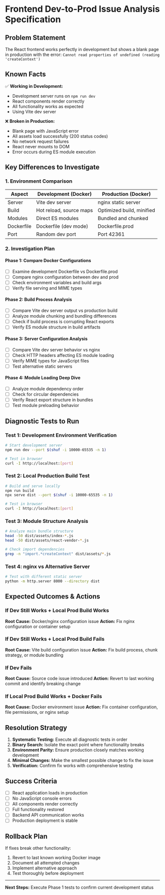 # Frontend Dev-to-Prod Issue Analysis Specification

## Problem Statement
The React frontend works perfectly in development but shows a blank page in production with the error: 
`Cannot read properties of undefined (reading 'createContext')`

## Known Facts
✅ **Working in Development:**
- Development server runs on `npm run dev`
- React components render correctly
- All functionality works as expected
- Using Vite dev server

❌ **Broken in Production:**
- Blank page with JavaScript error
- All assets load successfully (200 status codes)
- No network request failures
- React never mounts to DOM
- Error occurs during ES module execution

## Key Differences to Investigate

### 1. **Environment Comparison**
| Aspect | Development (Docker) | Production (Docker) |
|--------|---------------------|---------------------|
| Server | Vite dev server | nginx static server |
| Build | Hot reload, source maps | Optimized build, minified |
| Modules | Direct ES modules | Bundled and chunked |
| Dockerfile | Dockerfile (dev mode) | Dockerfile.prod |
| Port | Random dev port | Port 42361 |

### 2. **Investigation Plan**

#### Phase 1: Compare Docker Configurations
- [ ] Examine development Dockerfile vs Dockerfile.prod
- [ ] Compare nginx configuration between dev and prod
- [ ] Check environment variables and build args
- [ ] Verify file serving and MIME types

#### Phase 2: Build Process Analysis  
- [ ] Compare Vite dev server output vs production build
- [ ] Analyze module chunking and bundling differences
- [ ] Check if build process is corrupting React exports
- [ ] Verify ES module structure in build artifacts

#### Phase 3: Server Configuration Analysis
- [ ] Compare Vite dev server behavior vs nginx
- [ ] Check HTTP headers affecting ES module loading
- [ ] Verify MIME types for JavaScript files
- [ ] Test alternative static servers

#### Phase 4: Module Loading Deep Dive
- [ ] Analyze module dependency order
- [ ] Check for circular dependencies
- [ ] Verify React export structure in bundles
- [ ] Test module preloading behavior

## Diagnostic Tests to Run

### Test 1: Development Environment Verification
```bash
# Start development server
npm run dev --port $(shuf -i 10000-65535 -n 1)

# Test in browser
curl -I http://localhost:[port]
```

### Test 2: Local Production Build Test
```bash
# Build and serve locally
npm run build
npx serve dist --port $(shuf -i 10000-65535 -n 1)

# Test in browser
curl -I http://localhost:[port]
```

### Test 3: Module Structure Analysis
```bash
# Analyze main bundle structure
head -50 dist/assets/index-*.js
head -50 dist/assets/react-vendor-*.js

# Check import dependencies
grep -n "import.*createContext" dist/assets/*.js
```

### Test 4: nginx vs Alternative Server
```bash
# Test with different static server
python -m http.server 8000 --directory dist
```

## Expected Outcomes & Actions

### If Dev Still Works + Local Prod Build Works
**Root Cause:** Docker/nginx configuration issue
**Action:** Fix nginx configuration or container setup

### If Dev Still Works + Local Prod Build Fails  
**Root Cause:** Vite build configuration issue
**Action:** Fix build process, chunk strategy, or module bundling

### If Dev Fails
**Root Cause:** Source code issue introduced
**Action:** Revert to last working commit and identify breaking change

### If Local Prod Build Works + Docker Fails
**Root Cause:** Docker environment issue
**Action:** Fix container configuration, file permissions, or nginx setup

## Resolution Strategy

1. **Systematic Testing:** Execute all diagnostic tests in order
2. **Binary Search:** Isolate the exact point where functionality breaks
3. **Environment Parity:** Ensure production closely matches working development
4. **Minimal Changes:** Make the smallest possible change to fix the issue
5. **Verification:** Confirm fix works with comprehensive testing

## Success Criteria
- [ ] React application loads in production
- [ ] No JavaScript console errors
- [ ] All components render correctly
- [ ] Full functionality restored
- [ ] Backend API communication works
- [ ] Production deployment is stable

## Rollback Plan
If fixes break other functionality:
1. Revert to last known working Docker image
2. Document all attempted changes
3. Implement alternative approach
4. Test thoroughly before deployment

---
**Next Steps:** Execute Phase 1 tests to confirm current development status